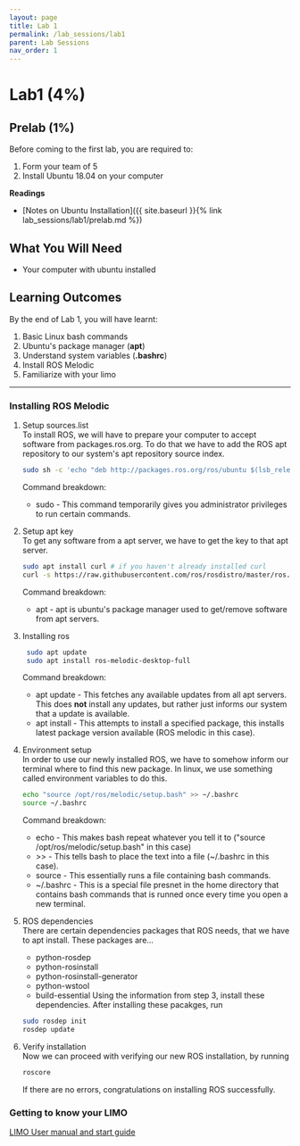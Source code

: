 ```yaml
---
layout: page
title: Lab 1
permalink: /lab_sessions/lab1
parent: Lab Sessions
nav_order: 1
---
```


# Lab1 (4%)

## Prelab (1%)

Before coming to the first lab, you are required to:

1. Form your team of 5
2. Install Ubuntu 18.04 on your computer

**Readings**

* [Notes on Ubuntu Installation]({{ site.baseurl }}{% link lab_sessions/lab1/prelab.md %})

## What You Will Need
* Your computer with ubuntu installed

## Learning Outcomes

By the end of Lab 1, you will have learnt:

1. Basic Linux bash commands  
2. Ubuntu's package manager (**apt**)  
3. Understand system variables (**.bashrc**)  
4. Install ROS Melodic
5. Familiarize with your limo

----
### Installing ROS Melodic

1. Setup sources.list  
    To install ROS, we will have to prepare your computer to accept software from packages.ros.org. To do that we have to add the ROS apt repository to our system's apt repository source index.
    ```bash
    sudo sh -c 'echo "deb http://packages.ros.org/ros/ubuntu $(lsb_release -sc) main" > /etc/apt/sources.list.d/ros-latest.list'
    ```
    Command breakdown:
    * sudo - This command temporarily gives you administrator privileges to run certain commands.

2. Setup apt key  
   To get any software from a apt server, we have to get the key to that apt server.
   ```bash
   sudo apt install curl # if you haven't already installed curl
   curl -s https://raw.githubusercontent.com/ros/rosdistro/master/ros.asc | sudo apt-key add -
   ```
   Command breakdown:
   * apt - apt is ubuntu's package manager used to get/remove software from apt servers.

3. Installing ros  
   ```bash
    sudo apt update
    sudo apt install ros-melodic-desktop-full
   ```
   Command breakdown:
   * apt update - This fetches any available updates from all apt servers. This does **not** install any updates, but rather just informs our system that a update is available.
   * apt install - This attempts to install a specified package, this installs latest package version available (ROS melodic in this case).

4. Environment setup  
    In order to use our newly installed ROS, we have to somehow inform our terminal where to find this new package. In linux, we use something called environment variables to do this.
    ```bash
    echo "source /opt/ros/melodic/setup.bash" >> ~/.bashrc
    source ~/.bashrc
    ```
    Command breakdown:
    * echo - This makes bash repeat whatever you tell it to ("source /opt/ros/melodic/setup.bash" in this case)
    * \>> - This tells bash to place the text into a file (~/.bashrc in this case).
    * source - This essentially runs a file containing bash commands.
    * ~/.bashrc - This is a special file presnet in the home directory that contains bash commands that is runned once every time you open a new terminal.

5. ROS dependencies  
   There are certain dependencies packages that ROS needs, that we have to apt install. These packages are...
    * python-rosdep
    * python-rosinstall
    * python-rosinstall-generator
    * python-wstool
    * build-essential
    Using the information from step 3, install these dependencies. After installing these pacakges, run
    ```bash
    sudo rosdep init
    rosdep update
    ```

6. Verify installation  
   Now we can proceed with verifying our new ROS installation, by running
   ```bash
   roscore
   ```
   If there are no errors, congratulations on installing ROS successfully.

### Getting to know your LIMO
[LIMO User manual and start guide](https://github.com/agilexrobotics/limo-doc/blob/master/Limo%20user%20manual(EN).md)